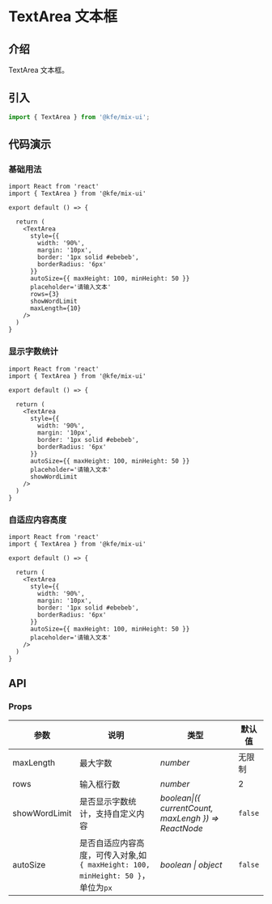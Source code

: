 # TextArea 文本框

## 介绍

TextArea 文本框。

## 引入

```js
import { TextArea } from '@kfe/mix-ui';
```

## 代码演示

### 基础用法

```tsx
import React from 'react'
import { TextArea } from '@kfe/mix-ui'

export default () => {

  return (
    <TextArea
      style={{
        width: '90%',
        margin: '10px',
        border: '1px solid #ebebeb',
        borderRadius: '6px'
      }}
      autoSize={{ maxHeight: 100, minHeight: 50 }}
      placeholder='请输入文本'
      rows={3}
      showWordLimit
      maxLength={10}
    />
  )
}
```

### 显示字数统计

```tsx
import React from 'react'
import { TextArea } from '@kfe/mix-ui'

export default () => {

  return (
    <TextArea
      style={{
        width: '90%',
        margin: '10px',
        border: '1px solid #ebebeb',
        borderRadius: '6px'
      }}
      autoSize={{ maxHeight: 100, minHeight: 50 }}
      placeholder='请输入文本'
      showWordLimit
    />
  )
}
```

### 自适应内容高度

```tsx
import React from 'react'
import { TextArea } from '@kfe/mix-ui'

export default () => {

  return (
    <TextArea
      style={{
        width: '90%',
        margin: '10px',
        border: '1px solid #ebebeb',
        borderRadius: '6px'
      }}
      autoSize={{ maxHeight: 100, minHeight: 50 }}
      placeholder='请输入文本'
    />
  )
}
```

## API

### Props

| 参数 | 说明 | 类型 | 默认值 |
| --- | --- | --- | --- |
| maxLength | 最大字数 | _number_ | 无限制 |
| rows | 输入框行数 | _number_ | 2 |
| showWordLimit | 是否显示字数统计，支持自定义内容 | _boolean\|({ currentCount, maxLengh }) => ReactNode_ | `false` |
| autoSize | 是否自适应内容高度，可传入对象,如 `{ maxHeight: 100, minHeight: 50 }`，单位为`px` | _boolean \| object_ | `false` |